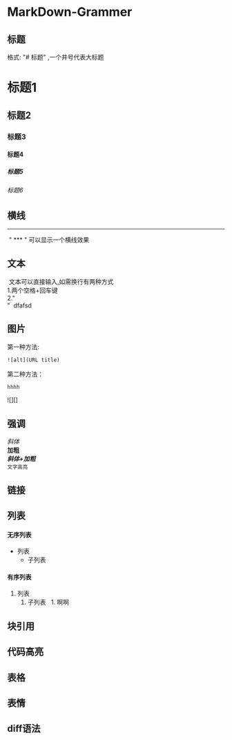 # MarkDown-Grammer
## 标题
格式: "# 标题" ,一个井号代表大标题
# 标题1
## 标题2
### 标题3
#### 标题4
##### 标题5
###### 标题6
## 横线  
  ***
  " *** " 可以显示一个横线效果
## 文本
  文本可以直接输入,如需换行有两种方式  
  1.两个空格+回车键  
  2."<br>"
  dfafsd
## 图片
第一种方法:
```html
![alt](URL title)
```
第二种方法：
```html
hhhh
```
![][]
## 强调 
*斜体*  
**加粗**  
***斜体+加粗***  
`文字高亮`
## 链接
## 列表
#### 无序列表
- 列表
    - 子列表
#### 有序列表
1. 列表
   1. 子列表
   1. 啊啊 
## 块引用
## 代码高亮
## 表格
## 表情
## diff语法
